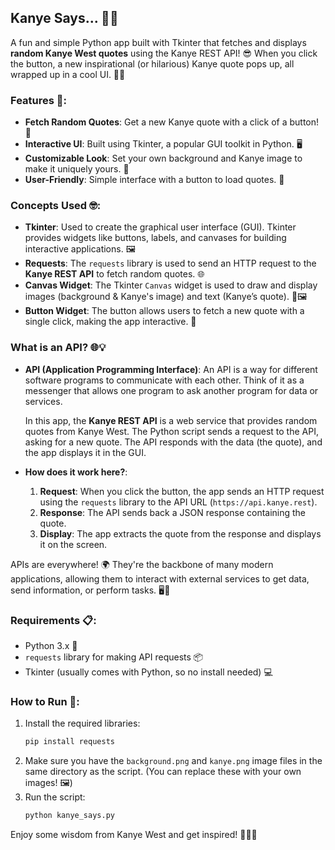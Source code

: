 ## Kanye Says... 🎤💬

A fun and simple Python app built with Tkinter that fetches and displays **random Kanye West quotes** using the Kanye REST API! 😎 When you click the button, a new inspirational (or hilarious) Kanye quote pops up, all wrapped up in a cool UI. 🚀✨

### Features 🌟:
- **Fetch Random Quotes**: Get a new Kanye quote with a click of a button! 📝
- **Interactive UI**: Built using Tkinter, a popular GUI toolkit in Python. 🖥️
- **Customizable Look**: Set your own background and Kanye image to make it uniquely yours. 🎨
- **User-Friendly**: Simple interface with a button to load quotes. 🔘

### Concepts Used 🤓:
- **Tkinter**: Used to create the graphical user interface (GUI). Tkinter provides widgets like buttons, labels, and canvases for building interactive applications. 🖼️
- **Requests**: The `requests` library is used to send an HTTP request to the **Kanye REST API** to fetch random quotes. 🌐
- **Canvas Widget**: The Tkinter `Canvas` widget is used to draw and display images (background & Kanye's image) and text (Kanye’s quote). 🎨🖼️
- **Button Widget**: The button allows users to fetch a new quote with a single click, making the app interactive. 🔘

### **What is an API?** 🌐💡
- **API (Application Programming Interface)**: An API is a way for different software programs to communicate with each other. Think of it as a messenger that allows one program to ask another program for data or services.
  
  In this app, the **Kanye REST API** is a web service that provides random quotes from Kanye West. The Python script sends a request to the API, asking for a new quote. The API responds with the data (the quote), and the app displays it in the GUI. 

- **How does it work here?**:
  1. **Request**: When you click the button, the app sends an HTTP request using the `requests` library to the API URL (`https://api.kanye.rest`).
  2. **Response**: The API sends back a JSON response containing the quote.
  3. **Display**: The app extracts the quote from the response and displays it on the screen.

APIs are everywhere! 🌍 They're the backbone of many modern applications, allowing them to interact with external services to get data, send information, or perform tasks. 🖥️🔗

### Requirements 📋:
- Python 3.x 🐍
- `requests` library for making API requests 📦
- Tkinter (usually comes with Python, so no install needed) 💻

### How to Run 🚀:
1. Install the required libraries:
   ```bash
   pip install requests
   ```
2. Make sure you have the `background.png` and `kanye.png` image files in the same directory as the script. (You can replace these with your own images! 🖼️)
3. Run the script:
   ```bash
   python kanye_says.py
   ```

Enjoy some wisdom from Kanye West and get inspired! 🎤💬🔥
